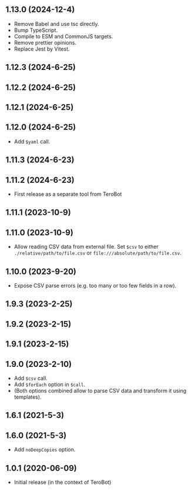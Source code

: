 ## 1.13.0 (2024-12-4)

- Remove Babel and use tsc directly.
- Bump TypeScript.
- Compile to ESM and CommonJS targets.
- Remove prettier opinions.
- Replace Jest by Vitest.

## 1.12.3 (2024-6-25)

## 1.12.2 (2024-6-25)

## 1.12.1 (2024-6-25)

## 1.12.0 (2024-6-25)

- Add `$yaml` call.

## 1.11.3 (2024-6-23)

## 1.11.2 (2024-6-23)

- First release as a separate tool from TeroBot

## 1.11.1 (2023-10-9)

## 1.11.0 (2023-10-9)

- Allow reading CSV data from external file. Set `$csv` to either
  `./relative/path/to/file.csv` or `file:///absolute/path/to/file.csv`.

## 1.10.0 (2023-9-20)

- Expose CSV parse errors (e.g. too many or too few fields in a row).

## 1.9.3 (2023-2-25)

## 1.9.2 (2023-2-15)

## 1.9.1 (2023-2-15)

## 1.9.0 (2023-2-10)

- Add `$csv` call.
- Add `$forEach` option in `$call`.
- (Both options combined allow to parse CSV data and transform it using templates).

## 1.6.1 (2021-5-3)

## 1.6.0 (2021-5-3)

- Add `noDeepCopies` option.

## 1.0.1 (2020-06-09)

- Initial release (in the context of TeroBot)
